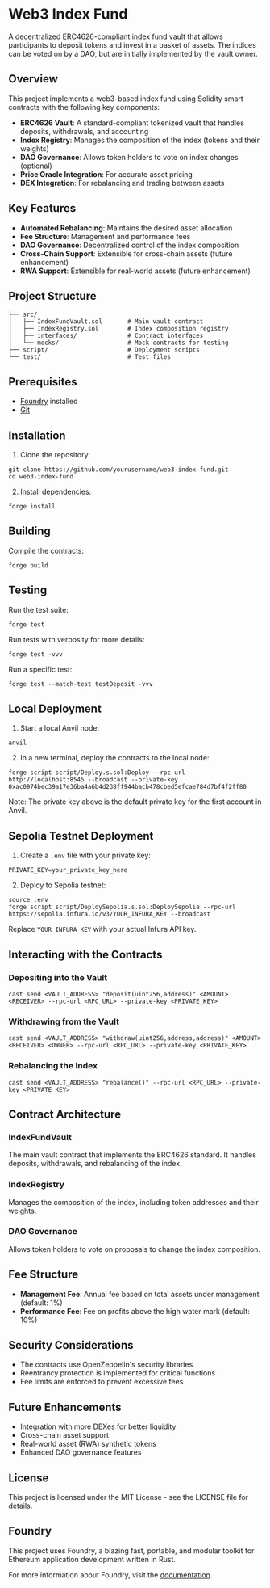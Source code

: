 # Web3 Index Fund

A decentralized ERC4626-compliant index fund vault that allows participants to deposit tokens and invest in a basket of assets. The indices can be voted on by a DAO, but are initially implemented by the vault owner.

## Overview

This project implements a web3-based index fund using Solidity smart contracts with the following key components:

- **ERC4626 Vault**: A standard-compliant tokenized vault that handles deposits, withdrawals, and accounting
- **Index Registry**: Manages the composition of the index (tokens and their weights)
- **DAO Governance**: Allows token holders to vote on index changes (optional)
- **Price Oracle Integration**: For accurate asset pricing
- **DEX Integration**: For rebalancing and trading between assets

## Key Features

- **Automated Rebalancing**: Maintains the desired asset allocation
- **Fee Structure**: Management and performance fees
- **DAO Governance**: Decentralized control of the index composition
- **Cross-Chain Support**: Extensible for cross-chain assets (future enhancement)
- **RWA Support**: Extensible for real-world assets (future enhancement)

## Project Structure

```
├── src/
│   ├── IndexFundVault.sol       # Main vault contract
│   ├── IndexRegistry.sol        # Index composition registry
│   ├── interfaces/              # Contract interfaces
│   └── mocks/                   # Mock contracts for testing
├── script/                      # Deployment scripts
└── test/                        # Test files
```

## Prerequisites

- [Foundry](https://book.getfoundry.sh/getting-started/installation) installed
- [Git](https://git-scm.com/downloads)

## Installation

1. Clone the repository:

```shell
git clone https://github.com/yourusername/web3-index-fund.git
cd web3-index-fund
```

2. Install dependencies:

```shell
forge install
```

## Building

Compile the contracts:

```shell
forge build
```

## Testing

Run the test suite:

```shell
forge test
```

Run tests with verbosity for more details:

```shell
forge test -vvv
```

Run a specific test:

```shell
forge test --match-test testDeposit -vvv
```

## Local Deployment

1. Start a local Anvil node:

```shell
anvil
```

2. In a new terminal, deploy the contracts to the local node:

```shell
forge script script/Deploy.s.sol:Deploy --rpc-url http://localhost:8545 --broadcast --private-key 0xac0974bec39a17e36ba4a6b4d238ff944bacb478cbed5efcae784d7bf4f2ff80
```

Note: The private key above is the default private key for the first account in Anvil.

## Sepolia Testnet Deployment

1. Create a `.env` file with your private key:

```
PRIVATE_KEY=your_private_key_here
```

2. Deploy to Sepolia testnet:

```shell
source .env
forge script script/DeploySepolia.s.sol:DeploySepolia --rpc-url https://sepolia.infura.io/v3/YOUR_INFURA_KEY --broadcast
```

Replace `YOUR_INFURA_KEY` with your actual Infura API key.

## Interacting with the Contracts

### Depositing into the Vault

```shell
cast send <VAULT_ADDRESS> "deposit(uint256,address)" <AMOUNT> <RECEIVER> --rpc-url <RPC_URL> --private-key <PRIVATE_KEY>
```

### Withdrawing from the Vault

```shell
cast send <VAULT_ADDRESS> "withdraw(uint256,address,address)" <AMOUNT> <RECEIVER> <OWNER> --rpc-url <RPC_URL> --private-key <PRIVATE_KEY>
```

### Rebalancing the Index

```shell
cast send <VAULT_ADDRESS> "rebalance()" --rpc-url <RPC_URL> --private-key <PRIVATE_KEY>
```

## Contract Architecture

### IndexFundVault

The main vault contract that implements the ERC4626 standard. It handles deposits, withdrawals, and rebalancing of the index.

### IndexRegistry

Manages the composition of the index, including token addresses and their weights.

### DAO Governance

Allows token holders to vote on proposals to change the index composition.

## Fee Structure

- **Management Fee**: Annual fee based on total assets under management (default: 1%)
- **Performance Fee**: Fee on profits above the high water mark (default: 10%)

## Security Considerations

- The contracts use OpenZeppelin's security libraries
- Reentrancy protection is implemented for critical functions
- Fee limits are enforced to prevent excessive fees

## Future Enhancements

- Integration with more DEXes for better liquidity
- Cross-chain asset support
- Real-world asset (RWA) synthetic tokens
- Enhanced DAO governance features

## License

This project is licensed under the MIT License - see the LICENSE file for details.

## Foundry

This project uses Foundry, a blazing fast, portable, and modular toolkit for Ethereum application development written in Rust.

For more information about Foundry, visit the [documentation](https://book.getfoundry.sh/).
